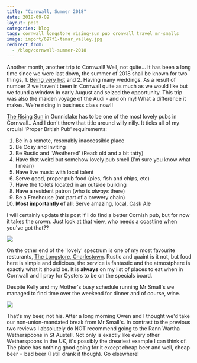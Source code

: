 ```yaml
---
title: "Cornwall, Summer 2018"
date: 2018-09-09
layout: post
categories: blog
tags: cornwall longstore rising-sun pub cronwall travel mr-smalls
image: import/697f1-tamar_valley.jpg
redirect_from:
  - /blog/cornwall-summer-2018
---
```


Another month, another trip to Cornwall! Well, not quite... It has been a long time since we were last down, the summer of 2018 shall be known for two things, 1. [Being very hot](https://www.metoffice.gov.uk/news/releases/2018/end-of-summer-stats) and 2. Having many weddings. As a result of number 2 we haven't been in Cornwall quite as much as we would like but we found a window in early August and seized the opportunity. This trip was also the maiden voyage of the Audi - and oh my! What a difference it makes. We're riding in business class now!!

[The Rising Sun](https://www.therisingsuninngunnislake.com/) in Gunnislake has to be one of the most lovely pubs in Cornwall.. And I don't throw that title around willy nilly. It ticks all of my crcuial 'Proper British Pub' requirements:

1. Be in a remote, resonably inaccessible place
2. Be Cosy and Inviting
3. Be Rustic and 'Weathered' (Read: old and a bit tatty)
4. Have that weird but somehow lovely pub smell (I'm sure you know what I mean)
5. Have live music with local talent
6. Serve good, proper pub food (pies, fish and chips, etc)
7. Have the toilets located in an outside building
8. Have a resident patron (who is _always_ there)
9. Be a Freehouse (not part of a brewery chain)
10. **Most importantly of all**: Serve amazing, local, Cask Ale

I will certainly update this post if I do find a better Cornish pub, but for now it takes the crown. Just look at that view, who needs a coastline when you've got that??

![][photo-2]

On the other end of the 'lovely' spectrum is one of my most favourite resturants, [The Longstore, Charlestown](http://www.thelongstore.co.uk/). Rustic and quaint is it not, but food here is simple and delicious, the service is fantastic and the atmostphere is exactly what it should be. It is **always** on my list of places to eat when in Cornwall and I pray for Oysters to be on the specials board.

Despite Kelly and my Mother's busy schedule running Mr Small's we managed to find time over the weekend for dinner and of course, wine.

![][photo-3]

That's my beer, not his. After a long morning Owen and I thought we'd take our non-union-mandated break from Mr Small's. In contrast to the previous two reviews I absolutely do NOT recommend going to the Rann Wartha Wetherspoons in St Austell. Not only is exactly like every other Wetherspoons in the UK, it's possibly the dreariest example I can think of. The place has nothing good going for it except cheap beer and well, cheap beer = bad beer (I still drank it though). Go elsewhere!

[photo-1]: /assets/img/import/697f1-tamar_valley.jpg
[photo-2]: /assets/img/import/48c7e-the_longstore.jpg
[photo-3]: /assets/img/import/be158-baby_brother_staustell.jpg
